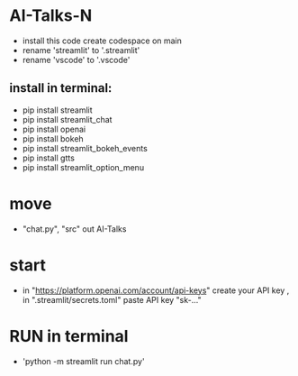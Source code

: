 # AI-Talks-N
* install this code create codespace on main
* rename 'streamlit' to '.streamlit' 
* rename 'vscode' to '.vscode'

## install in terminal:
* pip install streamlit
* pip install streamlit_chat
* pip install openai
* pip install bokeh
* pip install streamlit_bokeh_events
* pip install gtts
* pip install streamlit_option_menu

# move
* "chat.py", "src" out AI-Talks

# start
* in "https://platform.openai.com/account/api-keys" create your API key , in ".streamlit/secrets.toml" paste API key "sk-..."
# RUN in terminal
* 'python -m streamlit run chat.py'
